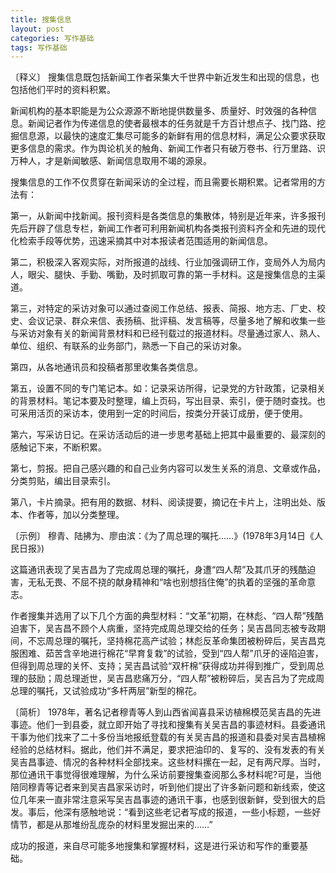 ```yaml
---
title: 搜集信息
layout: post
categories: 写作基础
tags: 写作基础
---
```


〔释义〕 搜集信息既包括新闻工作者采集大千世界中新近发生和出现的信息，也包括他们平时的资料积累。

新闻机构的基本职能是为公众源源不断地提供数量多、质量好、时效强的各种信息。新闻记者作为传递信息的使者最根本的任务就是千方百计想点子、找门路、挖掘信息源，以最快的速度汇集尽可能多的新鲜有用的信息材料，满足公众要求获取更多信息的需求。作为舆论机关的触角、新闻工作者只有破万卷书、行万里路、识万种人，才是新闻敏感、新闻信息取用不竭的源泉。

搜集信息的工作不仅贯穿在新闻采访的全过程，而且需要长期积累。记者常用的方法有：

第一，从新闻中找新闻。报刊资料是各类信息的集散体，特别是近年来，许多报刊先后开辟了信息专栏，新闻工作者可利用新闻机构各类报刊资料齐全和先进的现代化检索手段等优势，迅速采摘其中对本报读者范围适用的新闻信息。

第二，积极深入客观实际，对所报道的战线、行业加强调研工作，变局外人为局内人，眼尖、腿快、手勤、嘴勤，及时抓取可靠的第一手材料。这是搜集信息的主渠道。

第三，对特定的采访对象可以通过查阅工作总结、报表、简报、地方志、厂史、校史、会议记录、群众来信、表扬稿、批评稿、发言稿等，尽量多地了解和收集一些与采访对象有关的新闻背景材料和已经刊载过的报道材料。尽量通过家人、熟人、单位、组织、有联系的业务部门，熟悉一下自己的采访对象。

第四，从各地通讯员和投稿者那里收集各类信息。

第五，设置不同的专门笔记本。如：记录采访所得，记录党的方针政策，记录相关的背景材料。笔记本要及时整理，编上页码，写出目录、索引，便于随时查找。也可采用活页的采访本，使用到一定的时间后，按类分开装订成册，便于使用。

第六，写采访日记。在采访活动后的进一步思考基础上把其中最重要的、最深刻的感触记下来，不断积累。

第七，剪报。把自己感兴趣的和自己业务内容可以发生关系的消息、文章或作品，分类剪贴，编出目录索引。

第八，卡片摘录。把有用的数据、材料、阅读提要，摘记在卡片上，注明出处、版本、作者等，加以分类整理。

〔示例〕 穆青、陆拂为、廖由滨：《为了周总理的嘱托……》(1978年3月14日《人民日报》)

这篇通讯表现了吴吉昌为了完成周总理的嘱托，身遭“四人帮”及其爪牙的残酷迫害，无私无畏、不屈不挠的献身精神和“啥也别想挡住俺”的执着的坚强的革命意志。

作者搜集并选用了以下几个方面的典型材料：“文革”初期，在林彪、“四人帮”残酷迫害下，吴吉昌不顾个人病重，坚持完成周总理交给的任务；吴吉昌同志被专政期间，不忘周总理的嘱托，坚持棉花高产试验；林彪反革命集团被粉碎后，吴吉昌克服困难、茹苦含辛地进行棉花“早育复栽”的试验，受到“四人帮”爪牙的诬陷迫害，但得到周总理的关怀、支持；吴吉昌试验“双杆棉”获得成功并得到推广，受到周总理的鼓励；周总理逝世，吴吉昌悲痛万分，“四人帮”被粉碎后，吴吉吕为了完成周总理的嘱托，又试验成功“多杆两层”新型的棉花。

〔简析〕 1978年，著名记者穆青等人到山西省闻喜县采访植棉模范吴吉昌的先进事迹。他们一到县委，就立即开始了寻找和搜集有关吴吉昌的事迹材料。县委通讯干事为他们找来了二十多份当地报纸登载的有关吴吉昌的报道和县委对吴吉昌植棉经验的总结材料。据此，他们并不满足，要求把油印的、复写的、没有发表的有关吴吉昌事迹、情况的各种材料全部找来。这些材料摞在一起，足有两尺厚。当时，那位通讯干事觉得很难理解，为什么采访前要搜集查阅那么多材料呢?可是，当他陪同穆青等记者来到吴吉昌家采访时，听到他们提出了许多新问题和新线索，使这位几年来一直非常注意采写吴吉昌事迹的通讯干事，也感到很新鲜，受到很大的启发。事后，他深有感触地说：“看到这些老记者写成的报道，一些小标题，一些好情节，都是从那堆纷乱庞杂的材料里发掘出来的……”

成功的报道，来自尽可能多地搜集和掌握材料，这是进行采访和写作的重要基础。 